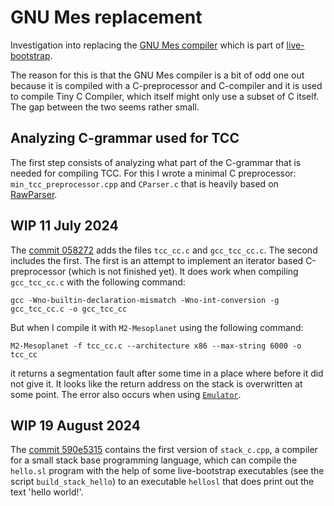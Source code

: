 # GNU Mes replacement

Investigation into replacing the [GNU Mes compiler](https://www.gnu.org/software/mes/)
which is part of [live-bootstrap](https://github.com/fosslinux/live-bootstrap).

The reason for this is that the GNU Mes compiler is a bit of odd one out because
it is compiled with a C-preprocessor and C-compiler and it is used to compile
Tiny C Compiler, which itself might only use a subset of C itself. The gap
between the two seems rather small.

## Analyzing C-grammar used for TCC

The first step consists of analyzing what part of the C-grammar that is needed
for compiling TCC. For this I wrote a minimal C preprocessor: `min_tcc_preprocessor.cpp`
and `CParser.c` that is heavily based on [RawParser](https://github.com/FransFaase/RawParser).

## WIP 11 July 2024

The [commit 058272](https://github.com/FransFaase/MES-replacemen/commit/4e31a615bcc408b6351247f035f348935121d26f)
adds the files `tcc_cc.c` and `gcc_tcc_cc.c`. The second includes the first. The first is
an attempt to implement an iterator based C-preprocessor (which is not finished yet). It
does work when compiling `gcc_tcc_cc.c` with the following command:
```
gcc -Wno-builtin-declaration-mismatch -Wno-int-conversion -g gcc_tcc_cc.c -o gcc_tcc_cc
```
But when I compile it with `M2-Mesoplanet` using the following command:
```
M2-Mesoplanet -f tcc_cc.c --architecture x86 --max-string 6000 -o tcc_cc
```
it returns a segmentation fault after some time in a place where before it did not give it.
It looks like the return address on the stack is overwritten at some point. The error
also occurs when using [`Emulator`](https://github.com/FransFaase/Emulator/).

## WIP 19 August 2024

The [commit 590e5315](https://github.com/FransFaase/MES-replacement/commit/590e5315e847ebab648d6aede870bff70cdfd65d)
contains the first version of `stack_c.cpp`, a compiler for a small stack base
programming language, which can compile the `hello.sl` program with the help of
some live-bootstrap executables (see the script `build_stack_hello`) to an
executable `hellosl` that does print out the text 'hello world!'.

